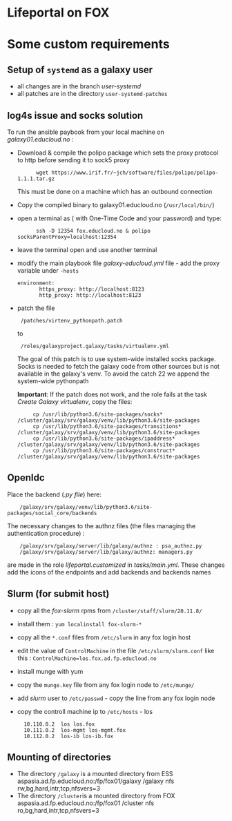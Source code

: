 
# Lifeportal on FOX

# Some custom requirements

## Setup of `systemd` as a **galaxy** user

- all changes are in the branch *user-systemd*
- all patches are in the directory `user-systemd-patches`


## log4s issue and socks solution

To run the ansible paybook from your local machine on *galaxy01.educloud.no* :

- Download & compile the polipo package which sets the proxy protocol to http before sending it to sock5 proxy

			wget https://www.irif.fr/~jch/software/files/polipo/polipo-1.1.1.tar.gz

	This must be done on a machine which has an outbound connection 

- Copy the compiled binary to galaxy01.educloud.no (`/usr/local/bin/`)

- open a terminal as ( with One-Time Code and your password) and type:

			ssh -D 12354 fox.educloud.no & polipo socksParentProxy=localhost:12354

- leave the terminal open and use another terminal

- modify the main playbook file *galaxy-educloud.yml* file - add the proxy variable under `-hosts`

	  environment:
			 https_proxy: http://localhost:8123
			 http_proxy: http://localhost:8123
    
 - patch the file 

		/patches/virtenv_pythonpath.patch

    to

		/roles/galaxyproject.galaxy/tasks/virtualenv.yml

    The goal of this patch is to use system-wide installed socks package. Socks is needed to fetch the galaxy code 
    from other sources but is not available in the galaxy's venv. To avoid the catch 22 we append the system-wide pythonpath 
    
    **Important**: If the patch does not work, and the role fails at the task _Create Galaxy virtualenv_, copy the files:
    
			cp /usr/lib/python3.6/site-packages/socks* /cluster/galaxy/srv/galaxy/venv/lib/python3.6/site-packages
			cp /usr/lib/python3.6/site-packages/transitions* /cluster/galaxy/srv/galaxy/venv/lib/python3.6/site-packages
			cp /usr/lib/python3.6/site-packages/ipaddress* /cluster/galaxy/srv/galaxy/venv/lib/python3.6/site-packages
			cp /usr/lib/python3.6/site-packages/construct* /cluster/galaxy/srv/galaxy/venv/lib/python3.6/site-packages


## OpenIdc 

Place the backend (*.py file*) here:

		/galaxy/srv/galaxy/venv/lib/python3.6/site-packages/social_core/backends

The necessary changes to the authnz files (the files managing the authentication procedure) :

		/galaxy/srv/galaxy/server/lib/galaxy/authnz : psa_authnz.py
		/galaxy/srv/galaxy/server/lib/galaxy/authnz: managers.py
		
are made in the role *lifeportal.customized* in *tasks/main.yml*. These changes add the icons of the endpoints and add backends and backends names


## Slurm (for submit host)

- copy all the _fox-slurm_ rpms from `/cluster/staff/slurm/20.11.8/`
- install them : `yum localinstall fox-slurm-*`
- copy all the `*.conf` files from  `/etc/slurm` in any fox login host
- edit the value of `ControlMachine` in the file `/etc/slurm/slurm.conf` like this : `ControlMachine=los.fox.ad.fp.educloud.no`
- install munge with yum
- copy the `munge.key` file from any fox login node to `/etc/munge/` 
- add _slurm_ user to `/etc/passwd` - copy the line from any fox login node
- copy the controll machine ip to `/etc/hosts` - los

		10.110.0.2	los los.fox
		10.111.0.2	los-mgmt los-mgmt.fox
		10.112.0.2	los-ib los-ib.fox


## Mounting of directories

- The directory `/galaxy` is a mounted directory from ESS
		aspasia.ad.fp.educloud.no:/fp/fox01/galaxy  /galaxy    nfs rw,bg,hard,intr,tcp,nfsvers=3
- The directory `/cluster`is a mounted directory from FOX
		aspasia.ad.fp.educloud.no:/fp/fox01  /cluster    nfs ro,bg,hard,intr,tcp,nfsvers=3

